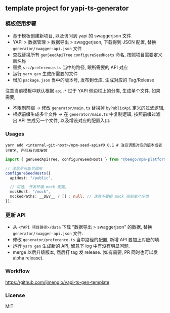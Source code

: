 ## template project for yapi-ts-generator

### 模板使用步骤

- 基于模板创建新项目, 以及访问到 yapi 的 swaggerjson 文件.
- YAPI > 数据管理 > 数据导出 > swaggerjson, 下载得到 JSON 配置, 替换 `generator/swagger-api.json` 文件
- 查找替换所有 `genSeedApiTree` `configureSeedHosts` 命名, 按照项目需要定义新名称
- 替换 `src/preference.ts` 当中的路径, 跟所需要的 API 对应
- 运行 `yarn gen` 生成所需要的文件
- 增加 `package.json` 当中的版本号, 发布到仓库, 生成对应的 Tag/Release

注意当前模板中默认根据 `api.*` 过于 YAPI 侧边栏上的分类, 生成单个文件. 如果需要,

- 不限制前缀 -> 修改 `generator/main.ts` 替换掉 `byPublicApi` 定义的过滤逻辑,
- 根据前缀生成多个文件 -> 在 `generator/main.ts` 中复制逻辑, 按照前缀过滤出 API 生成另一个文件, 以及增设对应的配置入口.

### Usages

```yarn
yarn add <internal-git-host>/npm-seed-apis#0.0.1 # 注意调整对应的版本或者分支名, 所私有仓库安装
```

```ts
import { genSeedApiTree, configureSeedHosts } from "@beego/npm-platform-apps-apis";

// 注意尽可能早调用
configureSeedHosts({
  apiHost: "/public",

  // 可选, 开发环境 mock 配置,
  mockHost: "/mock",
  mockedPaths: __DEV__ ? [] : null, // 注意不要把 mock 带到生产环境
});
```

### 更新 API

- 从 `<YAPI 项目路径>/data` 下载 "数据导出 > swaggerjson" 的数据, 替换 `generator/swagger-api.json` 文件.
- 修改 `generator/preference.ts` 当中路径的配置, 新增 API 要加上对应的项.
- 运行 `yarn gen` 生成新的 API, 留意下 log 中有没有明显问题.
- merge 以后升级版本, 然后打 tag 发 release. (如有需要, PR 同时也可以发 alpha release).

### Workflow

https://github.com/jimengio/yapi-ts-gen-template

### License

MIT
